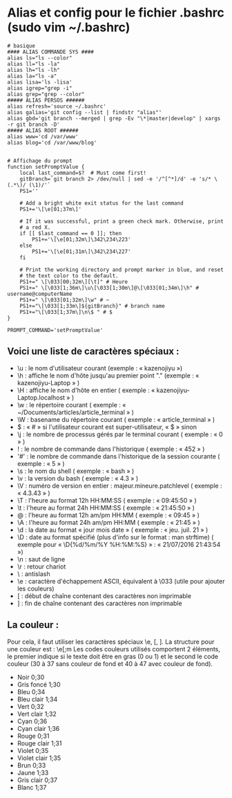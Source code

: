 # Alias et config pour le fichier .bashrc (sudo vim ~/.bashrc)
```shell
# basique
#### ALIAS COMMANDE SYS ####
alias ls="ls --color"
alias ll="ls -la"
alias lh="ls -lh"
alias la="ls -a"
alias lisa='ls -lisa'
alias igrep="grep -i"
alias grep="grep --color"
##### ALIAS PERSOS ######
alias refresh='source ~/.bashrc'
alias galias='git config --list | findstr "alias"'
alias gbd='git branch --merged | grep -Ev "\*|master|develop" | xargs -r git branch -D'
##### ALIAS ROOT ######
alias www='cd /var/www'
alias blog='cd /var/www/blog'


# Affichage du prompt
function setPromptValue {
    local last_command=$?  # Must come first!
    gitBranch=`git branch 2> /dev/null | sed -e '/^[^*]/d' -e 's/* \(.*\)/ (\1)/'`
    PS1=''

    # Add a bright white exit status for the last command
    PS1+='\[\e[01;37m\]'

    # If it was successful, print a green check mark. Otherwise, print
    # a red X.
    if [[ $last_command == 0 ]]; then
        PS1+='\[\e[01;32m\]\342\234\223'
    else
        PS1+='\[\e[01;31m\]\342\234\227'
    fi

    # Print the working directory and prompt marker in blue, and reset
    # the text color to the default.
    PS1+=" \[\033[00;32m\][\t]" # Heure
    PS1+=" \[\033[1;36m\]\u\[\033[1;30m\]@\[\033[01;34m\]\h" # username@computerName
    PS1+=" \[\033[01;32m\]\w" # ~
    PS1+="\[\033[1;33m\]${gitBranch}" # branch name
    PS1+="\[\033[1;37m\]\n\$ " # $
}

PROMPT_COMMAND='setPromptValue'
```

## Voici une liste de caractères spéciaux :

- \u : le nom d'utilisateur courant (exemple : « kazenojiyu »)
- \h : affiche le nom d'hôte jusqu'au premier point "." (exemple : « kazenojiyu-Laptop » )
- \H : affiche le nom d'hôte en entier ( exemple : « kazenojiyu-Laptop.localhost » )
- \w : le répertoire courant ( exemple : « ~/Documents/articles/article_terminal » )
- \W : basename du répertoire courant ( exemple : « article_terminal » )
- \$ : « # » si l'utilisateur courant est super-utilisateur, « $ » sinon
- \j : le nombre de processus gérés par le terminal courant ( exemple : « 0 » )
- ! : le nombre de commande dans l'historique ( exemple : « 452 » )
- '#' : le nombre de commande dans l'historique de la session courante ( exemple : « 5 » )
- \s : le nom du shell ( exemple : « bash » )
- \v : la version du bash ( exemple : « 4.3 » )
- \V : numéro de version en entier : majeur.mineure.patchlevel ( exemple : « 4.3.43 » )
- \T : l'heure au format 12h HH:MM:SS ( exemple : « 09:45:50 » )
- \t : l'heure au format 24h HH:MM:SS ( exemple : « 21:45:50 » )
- \@ : l'heure au format 12h am/pm HH:MM ( exemple : « 09:45 » )
- \A : l'heure au format 24h am/pm HH:MM ( exemple : « 21:45 » )
- \d : la date au format « jour mois date » ( exemple : « jeu. juil. 21 » )
- \D : date au format spécifié (plus d'info sur le format : man strftime) ( exemple pour « \D{%d/%m/%Y %H:%M:%S} » : « 21/07/2016 21:43:54 »)
- \n : saut de ligne
- \r : retour chariot
- \ : antislash
- \e : caractère d'échappement ASCII, équivalent à \033 (utile pour ajouter les couleurs)
- [ : début de chaîne contenant des caractères non imprimable
-  ] : fin de chaîne contenant des caractères non imprimable

## La couleur :

Pour cela, il faut utiliser les caractères spéciaux \e, \[, \].
La structure pour une couleur est : \e[<gras>;<couleur ou fond>m
Les codes couleurs utilisés comportent 2 éléments, le premier indique si le texte doit être en gras (0 ou 1) et le second le code couleur (30 à 37 sans couleur de fond et 40 à 47 avec couleur de fond).

   - Noir 0;30   
   - Gris foncé 1;30
   - Bleu 0;34
   - Bleu clair 1;34
   - Vert 0;32
   - Vert clair 1;32
   - Cyan 0;36
   - Cyan clair 1;36
   - Rouge 0;31
   - Rouge clair 1;31
   - Violet 0;35
   - Violet clair 1;35
   - Brun 0;33
   - Jaune 1;33
   - Gris clair 0;37
   - Blanc 1;37
